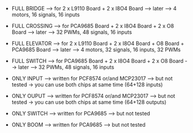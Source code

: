+ FULL BRIDGE     --> for 2 x L9110 Board + 2 x I8O4 Board                                --> later           --> 4 motors, 16 signals, 16 inputs
+ FULL CROSSING   --> for PCA9685 Board + 2 x I8O4 Board + 2 x O8 Board                   --> later           --> 32 PWMs, 48 signals, 16 inputs 
+ FULL ELEVATOR   --> for 2 x L9110 Board + 2 x I8O4 Board + O8 Board + PCA9685 Board     --> later           --> 4 motors, 32 signals, 16 inputs, 32 PWMs
+ FULL SWITCH     --> for PCA9685 Board + 2 x I8O4 Board + 2 x O8 Board                   --> later           --> 32 PWMs, 48 signals, 16 inputs 


+ ONLY INPUT     --> written for PCF8574 or/and MCP23017           --> but not tested            -> you can use both chips at same time (64+128 inputs) 
+ ONLY OUPUT     --> written for PCF8574 or/and MCP23017           --> but not tested            -> you can use both chips at same time (64+128 outputs) 
+ ONLY SWITCH    --> written for PCA9685                           --> but not tested
+ ONLY BOOM      --> written for PCA9685                           --> but not tested
